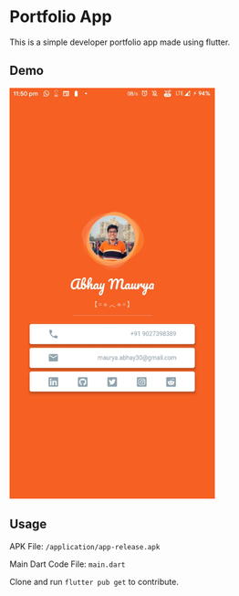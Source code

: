 # Portfolio App
This is a simple developer portfolio app made using flutter.

## Demo

<img src="images/demo.jpg" width="360" alt="App Demo">

## Usage

APK File: `/application/app-release.apk`

Main Dart Code File: `main.dart`

Clone and run `flutter pub get` to contribute.